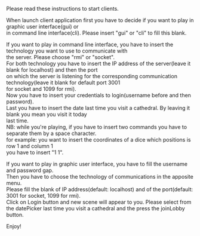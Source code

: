 Please read these instructions to start clients.

When launch client application first you have to decide if you want to play in graphic user interface(gui) or  
in command line interface(cli). Please insert "gui" or "cli" to fill this blank.

If you want to play in command line interface, you have to insert the technology you want to use to communicate with  
the server. Please choose "rmi" or "socket".  
For both technology you have to insert the IP address of the server(leave it blank for localhost) and then the port  
on which the server is listening for the corresponding communication technology(leave it blank for default port 3001  
for socket and 1099 for rmi).  
Now you have to insert your credentials to login(username before and then password).  
Last you have to insert the date last time you visit a cathedral. By leaving it blank you mean you visit it today  
last time.  
NB: while you're playing, if you have to insert two commands you have to separate them by a space character.  
    for example: you want to insert the coordinates of a dice which positions is row 1 and column 1  
    you have to insert "1 1".

If you want to play in graphic user interface, you have to fill the username and password gap.  
Then you have to choose the technology of communications in the apposite menu.  
Please fill the blank of IP address(default: localhost) and of the port(default: 3001 for socket, 1099 for rmi).  
Click on Login button and new scene will appear to you. 
Please select from the datePicker last time you visit a cathedral and the press the joinLobby button.

Enjoy!
